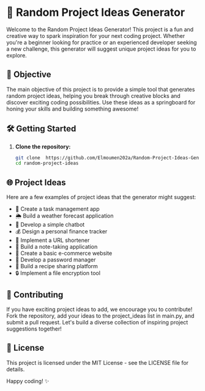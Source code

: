 # 🚀 Random Project Ideas Generator

Welcome to the Random Project Ideas Generator! This project is a fun and creative way to spark inspiration for your next coding project. Whether you're a beginner looking for practice or an experienced developer seeking a new challenge, this generator will suggest unique project ideas for you to explore.

## 🎯 Objective

The main objective of this project is to provide a simple tool that generates random project ideas, helping you break through creative blocks and discover exciting coding possibilities. Use these ideas as a springboard for honing your skills and building something awesome!

## 🛠️ Getting Started

1. **Clone the repository:**

   ```bash
   git clone  https://github.com/Elmoumen202a/Random-Project-Ideas-Generator.git
   cd random-project-ideas

## 🌐 Project Ideas

Here are a few examples of project ideas that the generator might suggest:

- 📝 Create a task management app
- 🌦️ Build a weather forecast application
- 🤖 Develop a simple chatbot
- 💰 Design a personal finance tracker
- 🔗 Implement a URL shortener
- 📓 Build a note-taking application
- 🛒 Create a basic e-commerce website
- 🔐 Develop a password manager
- 🍲 Build a recipe sharing platform
- 🔒 Implement a file encryption tool

## 🤝 Contributing

If you have exciting project ideas to add, we encourage you to contribute! Fork the repository, add your ideas to the project_ideas list in main.py, and submit a pull request. Let's build a diverse collection of inspiring project suggestions together!

## 📄 License
This project is licensed under the MIT License - see the LICENSE file for details.

Happy coding! ✨